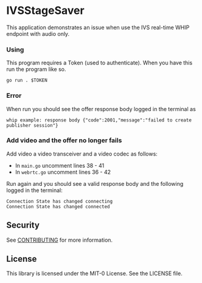 # IVSStageSaver

This application demonstrates an issue when use the IVS real-time WHIP endpoint with audio only.

### Using

This program requires a Token (used to authenticate). When you have this run the program like so.

`go run . $TOKEN`

### Error

When run you should see the offer response body logged in the terminal as

```
whip example: response body {"code":2001,"message":"failed to create publisher session"}
```

### Add video and the offer no longer fails

Add video a video transceiver and a video codec as follows:

- In `main.go` uncomment lines 38 - 41
- In `webrtc.go` uncomment lines 36 - 42

Run again and you should see a valid response body and the following logged in the terminal:

```
Connection State has changed connecting
Connection State has changed connected
```

## Security

See [CONTRIBUTING](CONTRIBUTING.md#security-issue-notifications) for more information.

## License

This library is licensed under the MIT-0 License. See the LICENSE file.
